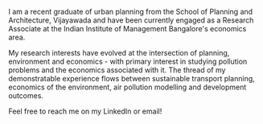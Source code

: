 I am a recent graduate of urban planning from the School of Planning and Architecture, Vijayawada and have been currently engaged as a Research Associate at the Indian Institute of Management Bangalore's economics area.

My research interests have evolved at the intersection of planning, environment and economics - with primary interest in studying pollution problems and the economics associated with it. The thread of my demonstratable experience flows between sustainable transport planning, economics of the environment, air pollution modelling and development outcomes.

Feel free to reach me on my LinkedIn or email!
